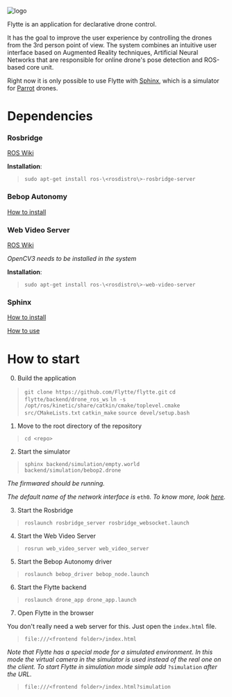 ![logo](https://flytte.github.io/logo.png)

Flytte is an application for declarative drone control.

It has the goal to improve the user experience by controlling the drones from the 3rd person point of view. The system combines an intuitive user interface based on Augmented Reality techniques, Artificial Neural Networks that are responsible for online drone's pose detection and ROS-based core unit.

Right now it is only possible to use Flytte with [Sphinx](https://developer.parrot.com/docs/sphinx/index.html), which is a simulator for [Parrot](https://www.parrot.com/) drones.

# Dependencies

### Rosbridge
[ROS Wiki](http://wiki.ros.org/rosbridge_suite)

**Installation**:
> `sudo apt-get install ros-\<rosdistro\>-rosbridge-server`

### Bebop Autonomy
[How to install](https://bebop-autonomy.readthedocs.io/en/latest/installation.html)

### Web Video Server
[ROS Wiki](http://wiki.ros.org/web_video_server)

_OpenCV3 needs to be installed in the system_

**Installation**:
> `sudo apt-get install ros-\<rosdistro\>-web-video-server`

### Sphinx
[How to install](https://developer.parrot.com/docs/sphinx/installation.html)

[How to use](https://developer.parrot.com/docs/sphinx/firststep.html)

# How to start
0. Build the application
> `git clone https://github.com/Flytte/flytte.git`
> `cd flytte/backend/drone_ros_ws`
> `ln -s /opt/ros/kinetic/share/catkin/cmake/toplevel.cmake src/CMakeLists.txt`
> `catkin_make`
> `source devel/setup.bash`

1. Move to the root directory of the repository
> `cd <repo>`

2. Start the simulator
> `sphinx backend/simulation/empty.world backend/simulation/bebop2.drone`

_The firmwared should be running._

_The default name of the network interface is_ `eth0`_. To know more, look [here](https://developer.parrot.com/docs/sphinx/firststep.html)._

3. Start the Rosbridge
> `roslaunch rosbridge_server rosbridge_websocket.launch`

4. Start the Web Video Server
> `rosrun web_video_server web_video_server`

5. Start the Bebop Autonomy driver
> `roslaunch bebop_driver bebop_node.launch`

6. Start the Flytte backend
> `roslaunch drone_app drone_app.launch`

7. Open Flytte in the browser

You don't really need a web server for this. Just open the `index.html` file.
> `file:///<frontend folder>/index.html`

_Note that Flytte has a special mode for a simulated environment. In this mode the virtual camera in the simulator is used instead of the real one on the client. To start Flytte in simulation mode simple add_ `?simulation` _after the URL._
> `file:///<frontend folder>/index.html?simulation`
